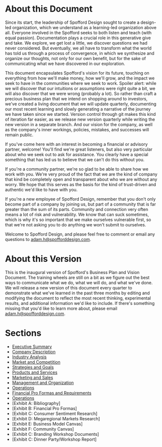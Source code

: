 # About this Document

Since its start, the leadership of Spofford Design sought to create a design-led organization, which we understand as a learning-led organization above all. Everyone involved in the Spofford seeks to both listen and teach (with equal passion). Documentation plays a crucial role in this generative give and take. We explore, we get lost a little, we discover questions we had never considered. But eventually, we all have to transform what the world has told us through a process of convergence, in which we synthesize and organize our thoughts, not only for our own benefit, but for the sake of communicating what we have discovered in our exploration.

This document encapsulates Spofford's vision for its future, touching on everything from how we'll make money, how we'll grow, and the impact we seek to have in the communities where we seek to work. Spoiler alert: while we will discover that our intuitions or assumptions were right quite a bit, we will also discover that we were wrong (probably a lot). So rather than craft a precious business plan that we intend on shopping around to investors, we've created a living document that we will update quarterly, documenting our most recent learning and slowly generating a narrative of the journey we have taken since we started. Version control through git makes this kind of iteration far easier, as we release new version quarterly while writing the new version in a separate branch. And our vision for the company, as well as the company's inner workings, policies, mistakes, and successes will remain public.

If you've come here with an interest in becoming a financial or advisory partner, welcome! You'll find we're great listeners, but also very particular about who we seek out to ask for assistance. You clearly have a special something that has led us to believe that we can't do this without you.

If you're a community partner, we're so glad to be able to share how we work with you. We're very proud of the fact that we are the kind of company that kind be completely open and transparent about who we are without any worry. We hope that this serves as the basis for the kind of trust-driven and authentic we'd like to have with you.

If you're a new employee of Spofford Design, remember that you don't only become part of a company by joining us, but part of a community that is far greater than the sum of its parts. Community and connection very often means a lot of risk and vulnerability. We know that can suck sometimes, which is why it's so important that we make ourselves vulnerable first, so that we're not asking you to do anything we won't submit to ourselves.

Welcome to Spofford Design, and please feel free to comment or email any questions to adam.h@spofforddesign.com.

# About this Version
This is the inaugural version of Spofford's Business Plan and Vision Document. The training wheels are still on a bit as we figure out the best ways to communicate what we do, what we will do, and what we've done. We will release a new version of this document every quarter to demonstrate what we've learned in the past three months by editing and modifying the document to reflect the most recent thinking, experimental results, and additional information we'd like to include. If there's something missing that you'd like to learn more about, please email adam.h@spofforddesign.com.

# Sections
* [Executive Summary](./executive-summary.md)
* [Company Description](./company-description.md)
* [Industry Analysis](./industry-analysis.md)
* [Market and Competition](./market-competition.md)
* [Strategies and Goals](./strategies-and-goals.md)
* [Products and Services](./products-services.md)
* [Marketing and Sales](./marketing-sales.md)
* [Management and Organization](./management-organization.md)
* [Operations](./operations.md)
* [Financial Pro Formas and Requirements](./financial-pro-forma-requirement.md)
* [Operations](./operations.md)
* [Exhibit A: Bibliography]
* [Exhibit B: Financial Pro Formas]
* [Exhibit C: Consumer Sentiment Research]
* [Exhibit D: Megaregional Markets Research]
* [Exhibit E: Business Model Canvas]
* [Exhibit F: Community Canvas]
* [Exhibit C: Branding Workshop Documents]
* [Exhibit C: Dinner Party/Workshop Report]
